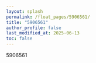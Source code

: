 ```yaml
---
layout: splash
permalink: /float_pages/5906561/
title: "5906561"
author_profile: false
last_modified_at: 2025-06-13
toc: false
---
```

 
5906561
